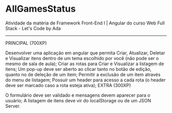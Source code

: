 # AllGamesStatus
Atividade da matéria de Framework Front-End I | Angular do curso Web Full Stack - Let's Code by Ada

--------------------------------------------------

PRINCIPAL (700XP)

Desenvolver uma aplicação em angular que permita Criar, Atualizar, Deletar e Visualizar itens dentro de um tema escolhido por você (não pode ser o mesmo de sala de aula);
Criar as rotas para Criar e Visualizar a listagem de itens;
Um pop-up deve ser aberto ao clicar tanto no botão de edição, quanto no de deleção de um item;
Permitir a exclusão de um item através do menu de listagem;
Possuir um header para acesso a cada rota (o header deve ser marcado caso a rota esteja ativa);
EXTRA (300XP)

O formulário deve ser validado e mensagens devem aparecer para o usuário;
A listagem de itens deve vir do localStorage ou de um JSON Server.
